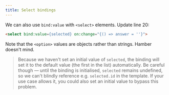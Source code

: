 ```yaml
---
title: Select bindings
---
```


We can also use `bind:value` with `<select>` elements. Update line 20:

```html
<select bind:value={selected} on:change="{() => answer = ''}">
```

Note that the `<option>` values are objects rather than strings. Hamber doesn't mind.

> Because we haven't set an initial value of `selected`, the binding will set it to the default value (the first in the list) automatically. Be careful though — until the binding is initialised, `selected` remains undefined, so we can't blindly reference e.g. `selected.id` in the template. If your use case allows it, you could also set an initial value to bypass this problem.
